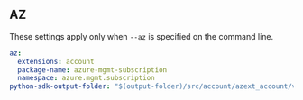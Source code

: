 ## AZ

These settings apply only when `--az` is specified on the command line.

``` yaml $(az)
az:
  extensions: account
  package-name: azure-mgmt-subscription
  namespace: azure.mgmt.subscription
python-sdk-output-folder: "$(output-folder)/src/account/azext_account/vendored_sdks/subscription"
```
